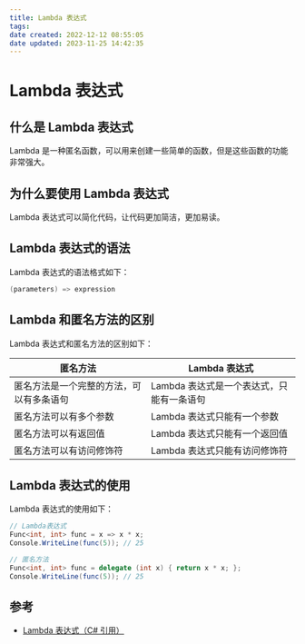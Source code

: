 ```yaml
---
title: Lambda 表达式
tags: 
date created: 2022-12-12 08:55:05
date updated: 2023-11-25 14:42:35
---
```


# Lambda 表达式

## 什么是 Lambda 表达式

Lambda 是一种匿名函数，可以用来创建一些简单的函数，但是这些函数的功能非常强大。

## 为什么要使用 Lambda 表达式

Lambda 表达式可以简化代码，让代码更加简洁，更加易读。

## Lambda 表达式的语法

Lambda 表达式的语法格式如下：

```C#
(parameters) => expression
```

## Lambda 和匿名方法的区别

Lambda 表达式和匿名方法的区别如下：

| 匿名方法 | Lambda 表达式 |
| --- | --- |
| 匿名方法是一个完整的方法，可以有多条语句 | Lambda 表达式是一个表达式，只能有一条语句 |
| 匿名方法可以有多个参数 | Lambda 表达式只能有一个参数 |
| 匿名方法可以有返回值 | Lambda 表达式只能有一个返回值 |
| 匿名方法可以有访问修饰符 | Lambda 表达式只能有访问修饰符 |

## Lambda 表达式的使用

Lambda 表达式的使用如下：

```C#
// Lambda表达式
Func<int, int> func = x => x * x;
Console.WriteLine(func(5)); // 25

// 匿名方法
Func<int, int> func = delegate (int x) { return x * x; };
Console.WriteLine(func(5)); // 25
```

## 参考

- [Lambda 表达式（C# 引用）](https://learn.microsoft.com/zh-cn/dotnet/csharp/language-reference/operators/lambda-expressions)
